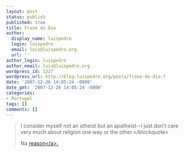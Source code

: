 ```yaml
---
layout: post
status: publish
published: true
title: Frase do Dia
author:
  display_name: luispedro
  login: luispedro
  email: luis@luispedro.org
  url: ''
author_login: luispedro
author_email: luis@luispedro.org
wordpress_id: 1227
wordpress_url: http://blog.luispedro.org/posts/frase-do-dia-7
date: '2007-12-26 14:05:24 -0800'
date_gmt: '2007-12-26 14:05:24 -0800'
categories:
- Portugal
tags: []
comments: []
---
```

<blockquote>I consider myself not an atheist but an apatheist--I just don't care very much about religion one way or the other.<&#47;blockquote></p>
<p>Na <a href="http:&#47;&#47;www.reason.com&#47;blog&#47;show&#47;124066.html">reason<&#47;a>.</p>

